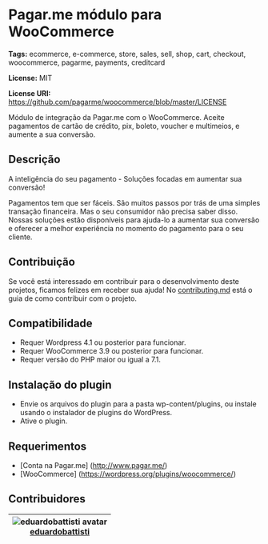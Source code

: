 # Pagar.me módulo para WooCommerce

**Tags:** ecommerce, e-commerce, store, sales, sell, shop, cart, checkout, woocommerce, pagarme, payments, creditcard

**License:** MIT

**License URI:** https://github.com/pagarme/woocommerce/blob/master/LICENSE

Módulo de integração da Pagar.me com o WooCommerce. Aceite pagamentos de cartão de crédito, pix, boleto, voucher e multimeios, e aumente a sua conversão.

## Descrição

A inteligência do seu pagamento - Soluções focadas em aumentar sua conversão!

Pagamentos tem que ser fáceis. São muitos passos por trás de uma simples transação financeira. Mas o seu consumidor não precisa saber disso. Nossas soluções estão disponíveis para ajuda-lo a aumentar sua conversão e oferecer a melhor experiência no momento do pagamento para o seu cliente.

## Contribuição

Se você está interessado em contribuir para o desenvolvimento deste projetos, ficamos felizes em receber sua ajuda! No [contributing.md](.github/contributing.md) está o guia de como contribuir com o projeto.

## Compatibilidade

- Requer Wordpress 4.1 ou posterior para funcionar.
- Requer WooCommerce 3.9 ou posterior para funcionar.
- Requer versão do PHP maior ou igual a 7.1.

## Instalação do plugin

- Envie os arquivos do plugin para a pasta wp-content/plugins, ou instale usando o instalador de plugins do WordPress.
- Ative o plugin.

## Requerimentos

- [Conta na Pagar.me] (http://www.pagar.me/)
- [WooCommerce] (https://wordpress.org/plugins/woocommerce/)

## Contribuidores

| ![eduardobattisti avatar](https://avatars.githubusercontent.com/u/56602897?s=60&v=4)<br/> [eduardobattisti](https://github.com/eduardobattisti) |
|----------------------------------------------------------------------------------------------------------------------------------|
